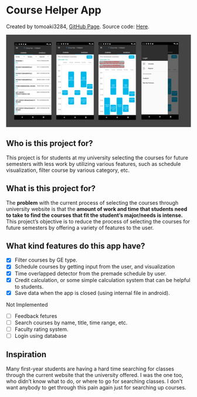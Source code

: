 # Course Helper App

Created by tomoaki3284, [GitHub Page](https://github.com/tomoaki3284).
Source code: [Here](https://github.com/tomoaki3284/WSUCourseHelperApp).

![ScreenShot](projectImages/sampleImages.png)

## Who is this project for?
This project is for students at my university selecting the courses for future semesters with less work by utilizing various features, such as schedule visualization, filter course by various category, etc.

## What is this project for?
The **problem** with the current process of selecting the courses through university website is that the **amount of work and time that students need to take to find the courses that fit the student’s major/needs is intense.** This project’s objective is to reduce the process of selecting the courses for future semesters by offering a variety of features to the user.

## What kind features do this app have?
- [x] Filter courses by GE type.
- [x] Schedule courses by getting input from the user, and visualization
- [x] Time overlapped detector from the premade schedule by user.
- [x] Credit calculation, or some simple calculation system that can be helpful to students.
- [x] Save data when the app is closed (using internal file in android).

Not Implemented
- [ ] Feedback fetures
- [ ] Search courses by name, title, time range, etc.
- [ ] Faculty rating system.
- [ ] Login using database

## Inspiration
Many first-year students are having a hard time searching for classes through the current website that the university offered. I was the one too, who didn’t know what to do, or where to go for searching classes. I don't want anybody to get through this pain again just for searching up courses. 
